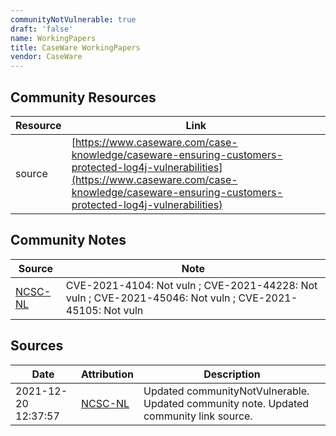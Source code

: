 ```yaml
---
communityNotVulnerable: true
draft: 'false'
name: WorkingPapers
title: CaseWare WorkingPapers
vendor: CaseWare
---
```



## Community Resources
| Resource | Link |
| --- | --- |
| source | [https://www.caseware.com/case-knowledge/caseware-ensuring-customers-protected-log4j-vulnerabilities](https://www.caseware.com/case-knowledge/caseware-ensuring-customers-protected-log4j-vulnerabilities) |

## Community Notes
| Source | Note |
| --- | --- |
| [NCSC-NL](https://github.com/NCSC-NL/log4shell/blob/main/software/README.md) | CVE-2021-4104: Not vuln ; CVE-2021-44228: Not vuln ; CVE-2021-45046: Not vuln ; CVE-2021-45105: Not vuln </ul> |

## Sources
| Date | Attribution | Description |
| --- | --- | --- |
| 2021-12-20 12:37:57 | [NCSC-NL](https://github.com/NCSC-NL/log4shell/blob/main/software/README.md) | Updated communityNotVulnerable. Updated community note. Updated community link source.  |
